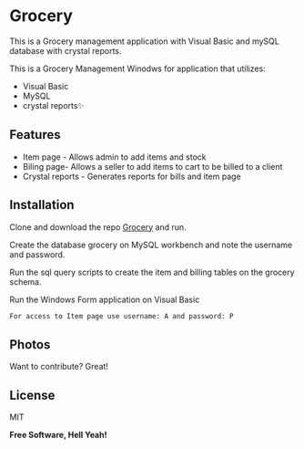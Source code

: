 # Grocery
This is a Grocery management application with Visual Basic and mySQL database with crystal reports.

This is a Grocery Management Winodws for application that utilizes:

- Visual Basic 
- MySQL
- crystal reports✨

## Features

- Item page - Allows admin to add items and stock 
- Biling page- Allows a seller to add items to cart to be billed to a client
- Crystal reports - Generates reports for bills and item page


## Installation

Clone and download the repo [Grocery](https://github.com/hackster254/grocery/) and run.

Create the database grocery on MySQL workbench and note the username and password.

Run the sql query scripts to create the item and billing tables on the grocery schema.

Run the Windows Form application on Visual Basic
 

```sh
For access to Item page use username: A and password: P 
```
## Photos

Want to contribute? Great!

## License

MIT

**Free Software, Hell Yeah!**
